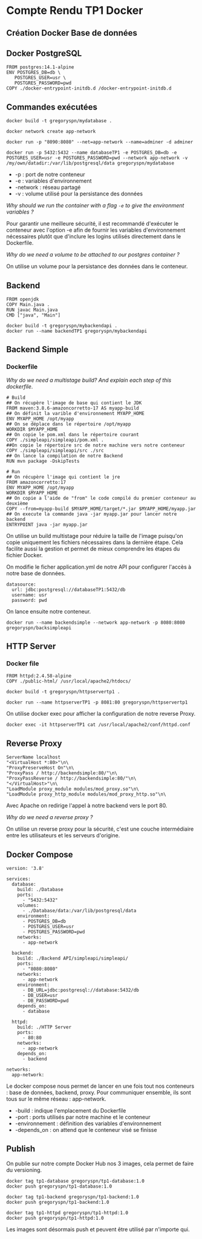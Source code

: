 # Compte Rendu TP1 Docker

## Création Docker Base de données

## Docker PostgreSQL

```
FROM postgres:14.1-alpine
ENV POSTGRES_DB=db \
   POSTGRES_USER=usr \
   POSTGRES_PASSWORD=pwd
COPY ./docker-entrypoint-initdb.d /docker-entrypoint-initdb.d
```

## Commandes exécutées

```
docker build -t gregoryspn/mydatabase .
```

```
docker network create app-network
```

```
docker run -p "8090:8080" --net=app-network --name=adminer -d adminer
```

```
docker run -p 5432:5432 --name databaseTP1 -e POSTGRES_DB=db -e POSTGRES_USER=usr -e POSTGRES_PASSWORD=pwd --network app-network -v /my/own/datadir:/var/lib/postgresql/data gregoryspn/mydatabase
```
- -p : port de notre conteneur
- -e : variables d'environnement 
-  -network : réseau partagé
- -v : volume utilisé pour la persistance des données 

*Why should we run the container with a flag `-e` to give the environment variables ?*

Pour garantir une meilleure sécurité, il est recommandé d'exécuter le conteneur avec l'option -e afin de fournir les variables d'environnement nécessaires plutôt que d'inclure les logins utilisés directement dans le Dockerfile.

*Why do we need a volume to be attached to our postgres container ?*

On utilise un volume pour la persistance des données dans le conteneur.

## Backend

```
FROM openjdk
COPY Main.java .
RUN javac Main.java
CMD ["java", "Main"]
```

```
docker build -t gregoryspn/mybackendapi .
docker run --name backendTP1 gregoryspn/mybackendapi
```

## Backend Simple

### Dockerfile

*Why do we need a multistage build? And explain each step of this dockerfile*.

```
# Build
## On récupère l'image de base qui contient le JDK
FROM maven:3.8.6-amazoncorretto-17 AS myapp-build
## On définit la varible d'environnement MYAPP_HOME
ENV MYAPP_HOME /opt/myapp
## On se déplace dans le répertoire /opt/myapp
WORKDIR $MYAPP_HOME
## On copie le pom.xml dans le répertoire courant
COPY ./simpleapi/simpleapi/pom.xml .
##On copie le répertoire src de notre machine vers notre conteneur
COPY ./simpleapi/simpleapi/src ./src
## On lance la compilation de notre Backend
RUN mvn package -DskipTests

# Run
## On récupère l'image qui contient le jre
FROM amazoncorretto:17
ENV MYAPP_HOME /opt/myapp
WORKDIR $MYAPP_HOME
## On copie a l'aide de "from" le code compilé du premier conteneur au deuxième
COPY --from=myapp-build $MYAPP_HOME/target/*.jar $MYAPP_HOME/myapp.jar
## On execute la commande java -jar myapp.jar pour lancer notre backend
ENTRYPOINT java -jar myapp.jar
```

On utilise un build multistage pour réduire la taille de l'image puisqu'on copie uniquement les fichiers nécessaires dans la dernière étape. Cela facilite aussi la gestion et permet de mieux comprendre les étapes du fichier Docker.

On modifie le ficher application.yml de notre API pour configurer l'accès à notre base de données.
```
datasource:  
  url: jdbc:postgresql://databaseTP1:5432/db  
  username: usr  
  password: pwd
```

On lance ensuite notre conteneur.
```
docker run --name backendsimple --network app-network -p 8080:8080 gregoryspn/backsimpleapi
```

## HTTP Server

### Docker file 

```
FROM httpd:2.4.58-alpine
COPY ./public-html/ /usr/local/apache2/htdocs/
```

```
docker build -t gregoryspn/httpservertp1 .
```

```
docker run --name httpserverTP1 -p 8081:80 gregoryspn/httpservertp1
```

On utilise docker exec pour afficher la configuration de notre reverse Proxy.
```
docker exec -it httpserverTP1 cat /usr/local/apache2/conf/httpd.conf
```

## Reverse Proxy
```
ServerName localhost
"<VirtualHost *:80>"\n\
"ProxyPreserveHost On"\n\
"ProxyPass / http://backendsimple:80/"\n\
"ProxyPassReverse / http://backendsimple:80/"\n\
"</VirtualHost>"\n\
"LoadModule proxy_module modules/mod_proxy.so"\n\
"LoadModule proxy_http_module modules/mod_proxy_http.so"\n\
```

Avec Apache on redirige l'appel à notre backend vers le port 80.

*Why do we need a reverse proxy ?*

On utilise un reverse proxy pour la sécurité, c'est une couche intermédiaire entre les utilisateurs et les serveurs d'origine.

## Docker Compose

```
version: '3.8'

services:
  database:
    build: ./Database
    ports:
      - "5432:5432"
    volumes:
      - ./Database/data:/var/lib/postgresql/data
    environment:
      - POSTGRES_DB=db
      - POSTGRES_USER=usr
      - POSTGRES_PASSWORD=pwd
    networks:
      - app-network

  backend:
    build: ./Backend API/simpleapi/simpleapi/
    ports:
      - "8080:8080"
    networks:
      - app-network
    environment:
      - DB_URL=jdbc:postgresql://database:5432/db
      - DB_USER=usr
      - DB_PASSWORD=pwd
    depends_on:
      - database

  httpd:
    build: ./HTTP Server
    ports:
      - 80:80
    networks:
      - app-network
    depends_on:
      - backend
     
networks:
  app-network:
```

Le docker compose nous permet de lancer en une fois tout nos conteneurs : base de données, backend, proxy. Pour communiquer ensemble, ils sont tous sur le même réseau : app-network.
- -build : indique l'emplacement du Dockerfile  
- -port : ports utilisés par notre machine et le conteneur
- -environnement : définition des variables d'environnement
- -depends_on : on attend que le conteneur visé se finisse
## Publish 

On publie sur notre compte Docker Hub nos 3 images, cela permet de faire du versioning. 
```
docker tag tp1-database gregoryspn/tp1-database:1.0
docker push gregoryspn/tp1-database:1.0

docker tag tp1-backend gregoryspn/tp1-backend:1.0
docker push gregoryspn/tp1-backend:1.0

docker tag tp1-httpd gregoryspn/tp1-httpd:1.0
docker push gregoryspn/tp1-httpd:1.0
```

Les images sont désormais push et peuvent être utilisé par n'importe qui.

